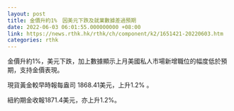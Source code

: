 ```yaml
---
layout: post
title: 金價升約1%　因美元下跌及就業數據差過預期
date: 2022-06-03 06:01:55.000000000 +08:00
link: https://news.rthk.hk/rthk/ch/component/k2/1651421-20220603.htm
categories: rthk
---
```


金價升約1%，美元下跌，加上數據顯示上月美國私人市場新增職位的幅度低於預期，支持金價表現。

現貨黃金較早時報每盎司 1868.41美元，上升1.2% 。

紐約期金收報1871.4美元，亦上升1.2%。
